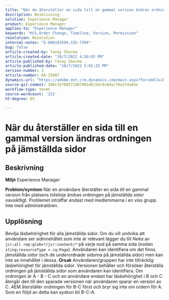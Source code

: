 ```yaml
---
title: "När du återställer en sida till en gammal version ändras ordningen på jämställda sidor"
description: Beskrivning
solution: Experience Manager
product: Experience Manager
applies-to: "Experience Manager"
keywords: "KCS,Order Change, Timeline, Version, Permission"
resolution: Resolution
internal-notes: "E-000163594,CQ5-7394"
bug: false
article-created-by: Tanay Sharma .
article-created-date: "10/7/2022 4:50:02 PM"
article-published-by: Tanay Sharma .
article-published-date: "10/7/2022 5:01:25 PM"
version-number: 3
article-number: KA-15907
dynamics-url: "https://adobe-ent.crm.dynamics.com/main.aspx?forceUCI=1&pagetype=entityrecord&etn=knowledgearticle&id=65f57811-6046-ed11-bba2-0022480868ff"
source-git-commit: 208c16788572d07901db158c9c0dac76e2fda04e
workflow-type: tm+mt
source-wordcount: '221'
ht-degree: 0%

---
```


# När du återställer en sida till en gammal version ändras ordningen på jämställda sidor

## Beskrivning

<b>Miljö</b>
Experience Manager


<b>Problem/symtom</b>
När en användare återställer en sida till en gammal version från platsens tidslinje ändras ordningen på jämställda sidor oavsiktligt. Problemet inträffar endast med medlemmarna i en viss grupp. Inte med administratören.


## Upplösning


Bevilja läsbehörighet för alla jämställda sidor. Om du vill undvika att användare ser sidinnehållet som inte är relevant lägger du till *Neka* av `jcr;all rep:glob=*/jcr:content/*` på varje nod på samma sida (noden `sling:resourceType = cq:Page`). Användaren kan identifiera om det finns jämställda sidor (och de underordnade sidorna på jämställda sidor) men kan inte se innehållet i dessa.
<b>Orsak</b>
Användaren/gruppen har inte tillräcklig läsbehörighet för jämställda sidor. Versionen behåller och försöker återställa ordningen på jämställda sidor som användaren kan identifiera. Om ordningen är A - B - C och en användare endast har läsbehörighet i B och C återgår den till den sparade versionen när användaren sparar en version av C. AEM återställer ordningen för B-C först och bryr sig inte om ordern för A. Som en följd av detta kan syskon bli B-C-A.
